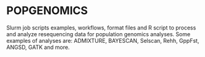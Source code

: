# POPGENOMICS
Slurm job scripts examples, workflows, format files and R script to process and analyze resequencing data for population genomics analyses. Some examples of analyses are: ADMIXTURE, BAYESCAN, Selscan, Rehh, GppFst, ANGSD, GATK and more.
